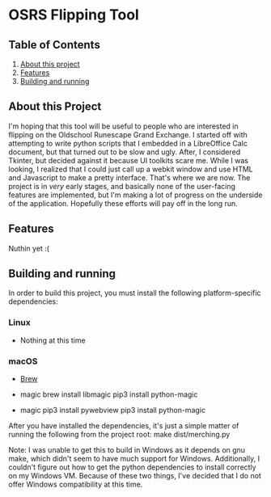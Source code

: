 # OSRS Flipping Tool

## Table of Contents
1. [About this project](#about)
2. [Features](#features)
3. [Building and running](#building-and-running)

<a name="about"></a>
## About this Project
I'm hoping that this tool will be useful to people who are interested in
flipping on the Oldschool Runescape Grand Exchange. I started off with
attempting to write python scripts that I embedded in a LibreOffice Calc
document, but that turned out to be slow and ugly. After, I considered Tkinter,
but decided against it because UI toolkits scare me. While I was looking, I
realized that I could just call up a webkit window and use HTML and Javascript
to make a pretty interface. That's where we are now. The project is in *very*
early stages, and basically none of the user-facing features are implemented,
but I'm making a lot of progress on the underside of the application. Hopefully
these efforts will pay off in the long run.

<a name="features"></a>
## Features
Nuthin yet :(

<a name="building-and-running"></a>
## Building and running
In order to build this project, you must install the following
platform-specific dependencies:

### Linux
* Nothing at this time

### macOS
* [Brew](https://brew.sh/)
* magic
    brew install libmagic
    pip3 install python-magic

* magic
    pip3 install pywebview
    pip3 install python-magic

After you have installed the dependencies, it's just a simple matter of running the following from the project root:
    make
    dist/merching.py

Note: I was unable to get this to build in Windows as it depends on gnu make,
which didn't seem to have much support for Windows. Additionally, I couldn't
figure out how to get the python dependencies to install correctly on my
Windows VM. Because of these two things, I've decided that I do not offer
Windows compatibility at this time. 
